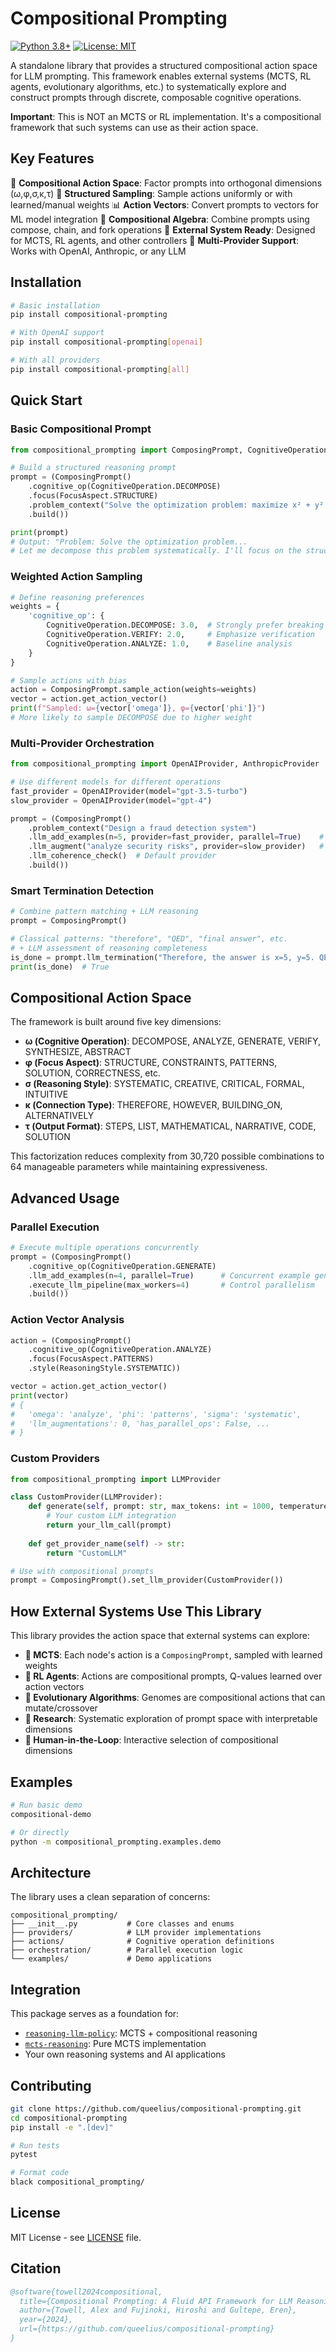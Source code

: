 # Compositional Prompting

[![Python 3.8+](https://img.shields.io/badge/python-3.8+-blue.svg)](https://www.python.org/downloads/release/python-380/)
[![License: MIT](https://img.shields.io/badge/License-MIT-yellow.svg)](https://opensource.org/licenses/MIT)

A standalone library that provides a structured compositional action space for LLM prompting. This framework enables external systems (MCTS, RL agents, evolutionary algorithms, etc.) to systematically explore and construct prompts through discrete, composable cognitive operations.

**Important**: This is NOT an MCTS or RL implementation. It's a compositional framework that such systems can use as their action space.

## Key Features

🧩 **Compositional Action Space**: Factor prompts into orthogonal dimensions (ω,φ,σ,κ,τ)
🎲 **Structured Sampling**: Sample actions uniformly or with learned/manual weights
📊 **Action Vectors**: Convert prompts to vectors for ML model integration
🔗 **Compositional Algebra**: Combine prompts using compose, chain, and fork operations
🎯 **External System Ready**: Designed for MCTS, RL agents, and other controllers
🔌 **Multi-Provider Support**: Works with OpenAI, Anthropic, or any LLM  

## Installation

```bash
# Basic installation
pip install compositional-prompting

# With OpenAI support
pip install compositional-prompting[openai]

# With all providers
pip install compositional-prompting[all]
```

## Quick Start

### Basic Compositional Prompt

```python
from compositional_prompting import ComposingPrompt, CognitiveOperation, FocusAspect

# Build a structured reasoning prompt
prompt = (ComposingPrompt()
    .cognitive_op(CognitiveOperation.DECOMPOSE)
    .focus(FocusAspect.STRUCTURE) 
    .problem_context("Solve the optimization problem: maximize x² + y² subject to x + y = 10")
    .build())

print(prompt)
# Output: "Problem: Solve the optimization problem...
# Let me decompose this problem systematically. I'll focus on the structural relationships..."
```

### Weighted Action Sampling

```python
# Define reasoning preferences
weights = {
    'cognitive_op': {
        CognitiveOperation.DECOMPOSE: 3.0,  # Strongly prefer breaking down problems
        CognitiveOperation.VERIFY: 2.0,     # Emphasize verification  
        CognitiveOperation.ANALYZE: 1.0,    # Baseline analysis
    }
}

# Sample actions with bias
action = ComposingPrompt.sample_action(weights=weights)
vector = action.get_action_vector()
print(f"Sampled: ω={vector['omega']}, φ={vector['phi']}")
# More likely to sample DECOMPOSE due to higher weight
```

### Multi-Provider Orchestration

```python
from compositional_prompting import OpenAIProvider, AnthropicProvider

# Use different models for different operations
fast_provider = OpenAIProvider(model="gpt-3.5-turbo")
slow_provider = OpenAIProvider(model="gpt-4")

prompt = (ComposingPrompt()
    .problem_context("Design a fraud detection system")
    .llm_add_examples(n=5, provider=fast_provider, parallel=True)    # Fast parallel
    .llm_augment("analyze security risks", provider=slow_provider)   # Slow sequential  
    .llm_coherence_check()  # Default provider
    .build())
```

### Smart Termination Detection

```python
# Combine pattern matching + LLM reasoning
prompt = ComposingPrompt()

# Classical patterns: "therefore", "QED", "final answer", etc.
# + LLM assessment of reasoning completeness
is_done = prompt.llm_termination("Therefore, the answer is x=5, y=5. QED.")
print(is_done)  # True
```

## Compositional Action Space

The framework is built around five key dimensions:

- **ω (Cognitive Operation)**: DECOMPOSE, ANALYZE, GENERATE, VERIFY, SYNTHESIZE, ABSTRACT
- **φ (Focus Aspect)**: STRUCTURE, CONSTRAINTS, PATTERNS, SOLUTION, CORRECTNESS, etc.  
- **σ (Reasoning Style)**: SYSTEMATIC, CREATIVE, CRITICAL, FORMAL, INTUITIVE
- **κ (Connection Type)**: THEREFORE, HOWEVER, BUILDING_ON, ALTERNATIVELY
- **τ (Output Format)**: STEPS, LIST, MATHEMATICAL, NARRATIVE, CODE, SOLUTION

This factorization reduces complexity from 30,720 possible combinations to 64 manageable parameters while maintaining expressiveness.

## Advanced Usage

### Parallel Execution

```python
# Execute multiple operations concurrently
prompt = (ComposingPrompt()
    .cognitive_op(CognitiveOperation.GENERATE)
    .llm_add_examples(n=4, parallel=True)      # Concurrent example generation
    .execute_llm_pipeline(max_workers=4)       # Control parallelism
    .build())
```

### Action Vector Analysis

```python
action = (ComposingPrompt()
    .cognitive_op(CognitiveOperation.ANALYZE)
    .focus(FocusAspect.PATTERNS)
    .style(ReasoningStyle.SYSTEMATIC))

vector = action.get_action_vector()
print(vector)
# {
#   'omega': 'analyze', 'phi': 'patterns', 'sigma': 'systematic',
#   'llm_augmentations': 0, 'has_parallel_ops': False, ...  
# }
```

### Custom Providers

```python
from compositional_prompting import LLMProvider

class CustomProvider(LLMProvider):
    def generate(self, prompt: str, max_tokens: int = 1000, temperature: float = 0.7) -> str:
        # Your custom LLM integration
        return your_llm_call(prompt)
    
    def get_provider_name(self) -> str:
        return "CustomLLM"

# Use with compositional prompts
prompt = ComposingPrompt().set_llm_provider(CustomProvider())
```

## How External Systems Use This Library

This library provides the action space that external systems can explore:

- **🎯 MCTS**: Each node's action is a `ComposingPrompt`, sampled with learned weights
- **🤖 RL Agents**: Actions are compositional prompts, Q-values learned over action vectors
- **🧬 Evolutionary Algorithms**: Genomes are compositional actions that can mutate/crossover
- **🔬 Research**: Systematic exploration of prompt space with interpretable dimensions
- **👤 Human-in-the-Loop**: Interactive selection of compositional dimensions

## Examples

```bash
# Run basic demo
compositional-demo

# Or directly
python -m compositional_prompting.examples.demo
```

## Architecture

The library uses a clean separation of concerns:

```
compositional_prompting/
├── __init__.py           # Core classes and enums
├── providers/            # LLM provider implementations  
├── actions/              # Cognitive operation definitions
├── orchestration/        # Parallel execution logic
└── examples/             # Demo applications
```

## Integration

This package serves as a foundation for:

- [`reasoning-llm-policy`](https://github.com/queelius/reasoning-llm-policy): MCTS + compositional reasoning
- [`mcts-reasoning`](https://github.com/queelius/mcts-reasoning): Pure MCTS implementation
- Your own reasoning systems and AI applications

## Contributing

```bash
git clone https://github.com/queelius/compositional-prompting.git
cd compositional-prompting
pip install -e ".[dev]"

# Run tests
pytest

# Format code  
black compositional_prompting/
```

## License

MIT License - see [LICENSE](LICENSE) file.

## Citation

```bibtex
@software{towell2024compositional,
  title={Compositional Prompting: A Fluid API Framework for LLM Reasoning},
  author={Towell, Alex and Fujinoki, Hiroshi and Gultepe, Eren},
  year={2024},
  url={https://github.com/queelius/compositional-prompting}
}
```